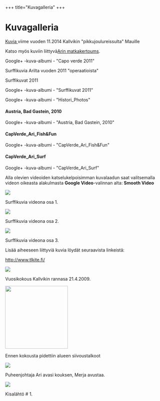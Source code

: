 +++
title="Kuvagalleria"
+++

# Kuvagalleria


<a href="https://onedrive.live.com/redir?resid=D6E763492B1A1084!286&amp;authkey=!ANO3gFlFuohUlj0&amp;ithint=folder%2cjp">
Kuvia 
</a> viime vuoden 11.2014 Kallvikin "pikkujoulureissulta" Mauille

Katso myös kuviin liittyvä<a href="artikkelit/capo-verde-2011.html">Arin matkakertoums</a>.

Google+ -kuva-albumi - "Capo verde 2011"

Surffikuvia Arilta vuoden 2011 "operaatioista"&nbsp;

Surffikuvat 2011

Google+ -kuva-albumi - "Surffikuvat 2011"

Google+ -kuva-albumi - "Histori_Photos"

<h4> Austria, Bad Gastein, 2010</h4>

Google+ -kuva-albumi - "Austria, Bad Gastein, 2010"

<h4 class="sites-embed-title">CapVerde_Ari_Fish&amp;Fun</h4>

Google+ -kuva-albumi - "CapVerde_Ari_Fish&amp;Fun"

<h4 class="sites-embed-title">CapVerde_Ari_Surf</h4>

Google+ -kuva-albumi - "CapVerde_Ari_Surf"

Alla olevien videoiden katselukelpoisimman kuvalaadun saat valitsemalla videon oikeasta alakulmasta <b>Google Video</b>-valinnan alta:&nbsp;<b>Smooth Video</b>

<a href="http://picasaweb.google.fi/kallviksurf.ry/KalsuHistoricSlideshow?authkey=Gv1sRgCIrkk-GlvunPfQ#5490281391801838674" target="_blank"><img border="0" src="http://lh5.ggpht.com/_mMyvBG3ZNdo/TDFl1ktJLFI/AAAAAAAAASQ/jhfLCXGxcRA/s320/VTS_01_1.mpg" /></a>

Surffikuvia videona osa 1.

<a href="http://picasaweb.google.fi/kallviksurf.ry/KalsuHistoricSlideshow?authkey=Gv1sRgCIrkk-GlvunPfQ#5490296506877859538" target="_blank"><img border="0" src="http://lh4.ggpht.com/_mMyvBG3ZNdo/TDFzlYwF1tI/AAAAAAAAASk/WcgNS6IOHJA/s320/VTS_02_1.mpg" style="PADDING-BOTTOM:0px;BORDER-RIGHT-WIDTH:0px;PADDING-LEFT:0px;PADDING-RIGHT:0px;BORDER-TOP-WIDTH:0px;BORDER-BOTTOM-WIDTH:0px;BORDER-LEFT-WIDTH:0px;PADDING-TOP:0px" /></a>

Surffikuvia videona osa 2.

<a href="http://picasaweb.google.fi/kallviksurf.ry/KalsuHistoricSlideshow?authkey=Gv1sRgCIrkk-GlvunPfQ#5490307236274491010" target="_blank"><img border="0" src="http://lh6.ggpht.com/_mMyvBG3ZNdo/TDF9V63lzoI/AAAAAAAAASs/TKHlU0oB8YQ/s320/VTS_03_1.mpg" style="PADDING-BOTTOM:0px;BORDER-RIGHT-WIDTH:0px;PADDING-LEFT:0px;PADDING-RIGHT:0px;BORDER-TOP-WIDTH:0px;BORDER-BOTTOM-WIDTH:0px;BORDER-LEFT-WIDTH:0px;PADDING-TOP:0px" /></a>

<span>Surffikuvia videona osa 3.</span>

Lisää aiheeseen liittyviä kuvia löydät seuraavista linkeistä:

<a href="http://www.tlkite.fi/" rel="nofollow">http://www.tlkite.fi/</a>

<a href="/galleria/Konttien%20siivous.JPG"><img class="thumb" src="/galleria/Konttien%20siivous.JPG"></a>

Vuosikokous Kallvikin rannasa 21.4.2009.&nbsp;

<a href="/galleria/Siivous_1.JPG"><img class="thumb" src="/galleria/Siivous_1.JPG" width="200" /></a>

Ennen kokousta pidettiin alueen siivoustalkoot&nbsp;

<a href="/galleria/pj_Ari_ja_Merja.JPG"><img class="thumb" src="/galleria/pj_Ari_ja_Merja.JPG"></a>

Puheenjohtaja Ari avasi kouksen,&nbsp;Merja avustaa.&nbsp;

<a href="/galleria/L%C3%A4ht%C3%B6_I_01.jpg">
    <img class="thumb" src="/galleria/L%C3%A4ht%C3%B6_I_01.jpg">
</a>

Kisalähtö # 1.


